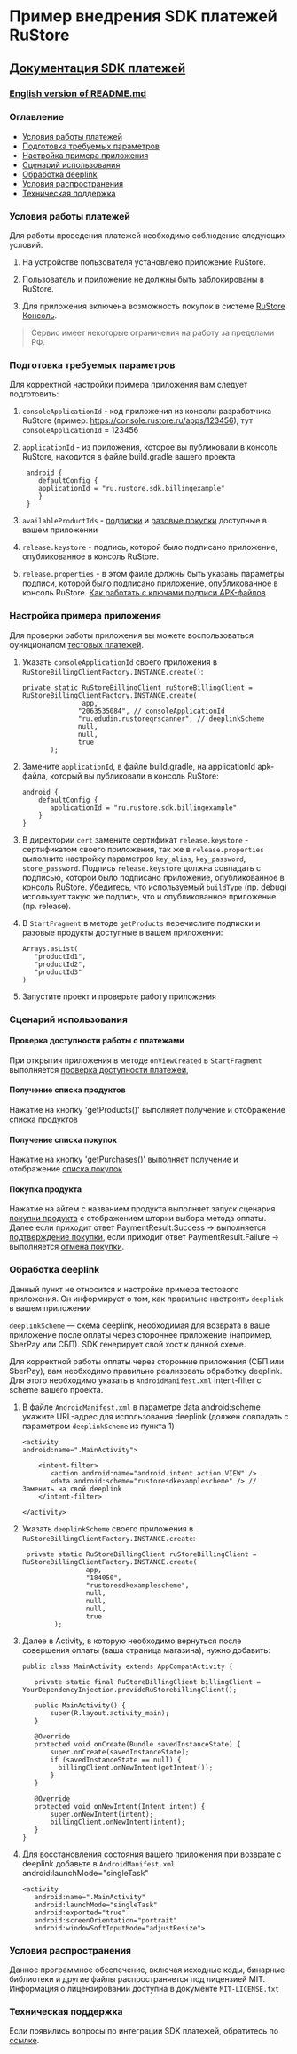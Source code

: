 # Пример внедрения SDK платежей RuStore
## [Документация SDK платежей](https://www.rustore.ru/help/sdk/payments/kotlin-java/)

### [English version of README.md](https://gitflic.ru/project/rustore/rustore-sdk-billing-example/blob?file=README_EN.MD&branch=master)


### Оглавление
- [Условия работы платежей](#Условия-работы-платежей)
- [Подготовка требуемых параметров](#Подготовка-требуемых-параметров)
- [Настройка примера приложения](#Настройка-примера-приложения)
- [Сценарий использования](#Сценарий-использования)
- [Обработка deeplink](#Обработка-deeplink)
- [Условия распространения](#Условия-распространения)
- [Техническая поддержка](#Техническая-поддержка)


### Условия работы платежей
Для работы проведения платежей необходимо соблюдение следующих условий.

1. На устройстве пользователя установлено приложение RuStore.

2. Пользователь и приложение не должны быть заблокированы в RuStore.

3. Для приложения включена возможность покупок в системе [RuStore Консоль](https://console.rustore.ru/sign-in).

> Сервис имеет некоторые ограничения на работу за пределами РФ.


### Подготовка требуемых параметров
Для корректной настройки примера приложения вам следует подготовить:

1. `consoleApplicationId` - код приложения из консоли разработчика RuStore (пример: https://console.rustore.ru/apps/123456), тут `consoleApplicationId` = 123456

2. `applicationId` - из приложения, которое вы публиковали в консоль RuStore, находится в файле build.gradle вашего проекта

   ```
    android {
       defaultConfig {
       applicationId = "ru.rustore.sdk.billingexample" 
       }
    }
   ```

3. `availableProductIds` - [подписки](https://www.rustore.ru/help/developers/monetization/create-app-subscription/) и [разовые покупки](https://www.rustore.ru/help/developers/monetization/create-paid-product-in-application/) доступные в вашем приложении

4. `release.keystore` - подпись, которой было подписано приложение, опубликованное в консоль RuStore.

5. `release.properties` - в этом файле должны быть указаны параметры подписи, которой было подписано приложение, опубликованное в консоль RuStore. [Как работать с ключами подписи APK-файлов](https://www.rustore.ru/help/developers/publishing-and-verifying-apps/app-publication/apk-signature/)


###  Настройка примера приложения
Для проверки работы приложения вы можете воспользоваться функционалом [тестовых платежей](https://www.rustore.ru/help/developers/monetization/sandbox).

1. Указать `consoleApplicationId` своего приложения в `RuStoreBillingClientFactory.INSTANCE.create()`:

   ```
   private static RuStoreBillingClient ruStoreBillingClient = RuStoreBillingClientFactory.INSTANCE.create(
                  app,
                 "2063535084", // consoleApplicationId
                 "ru.edudin.rustoreqrscanner", // deeplinkScheme
                 null,
                 null,
                 true
          );
   ```

2. Замените `applicationId`, в файле build.gradle, на applicationId apk-файла, который вы публиковали в консоль RuStore:

   ```
   android {
       defaultConfig {
          applicationId = "ru.rustore.sdk.billingexample"
       }
   }
   ```

3. В директории `cert` замените сертификат `release.keystore` - сертификатом своего приложения, так же в `release.properties` выполните настройку параметров `key_alias`, `key_password`, `store_password`.  Подпись `release.keystore` должна совпадать с подписью, которой было подписано приложение, опубликованное в консоль RuStore. Убедитесь, что используемый `buildType` (пр. debug) использует такую же подпись, что и опубликованное приложение (пр. release).

4. В `StartFragment` в методе `getProducts` перечислите подписки и разовые продукты доступные в вашем приложении:

   ```
   Arrays.asList(
      "productId1",
      "productId2",
      "productId3"
   )
   ```

5. Запустите проект и проверьте работу приложения


### Сценарий использования

#### Проверка доступности работы с платежами
При открытия приложения в методе `onViewCreated` в `StartFragment` выполняется [проверка доступности платежей](https://www.rustore.ru/help/sdk/payments/kotlin-java/6-0-0/#проверка-доступности-работы-с-платежами),


#### Получение списка продуктов
Нажатие на кнопку 'getProducts()' выполняет получение и отображение [списка продуктов](https://www.rustore.ru/help/sdk/payments/kotlin-java/6-0-0/#получение-списка-продуктов)


#### Получение списка покупок
Нажатие на кнопку 'getPurchases()' выполняет получение и отображение [списка покупок](https://www.rustore.ru/help/sdk/payments/kotlin-java/6-0-0/#getpurchases)


#### Покупка продукта
Нажатие на айтем с названием продукта выполняет запуск сценария [покупки продукта](https://www.rustore.ru/help/sdk/payments/kotlin-java/6-0-0/#покупка-продукта) с отображением шторки выбора метода оплаты.
Далее если приходит ответ PaymentResult.Success -> выполняется [подтверждение покупки](https://www.rustore.ru/help/sdk/payments/kotlin-java/6-0-0/#подтверждение-покупки), если приходит ответ PaymentResult.Failure -> выполняется [отмена покупки](https://www.rustore.ru/help/sdk/payments/kotlin-java/6-0-0/#отмена-покупки).


### Обработка deeplink
Данный пункт не относится к настройке примера тестового приложения. Он информирует о том, как правильно настроить `deeplink` в вашем приложении

`deeplinkScheme` — схема deeplink, необходимая для возврата в ваше приложение после оплаты через стороннее приложение (например, SberPay или СБП). SDK генерирует свой хост к данной схеме.

Для корректной работы оплаты через сторонние приложения (СБП или SberPay), вам необходимо правильно реализовать обработку deeplink. Для этого необходимо указать в `AndroidManifest.xml` intent-filter с scheme вашего проекта.

1. В файле `AndroidManifest.xml` в параметре data android:scheme укажите URL-адрес для использования deeplink (должен совпадать с параметром `deeplinkScheme` из пункта 1)
 
   ```
   <activity
   android:name=".MainActivity">
   
       <intent-filter>
          <action android:name="android.intent.action.VIEW" />
          <data android:scheme="rustoresdkexamplescheme" /> // Заменить на свой deeplink
       </intent-filter>

   </activity>
   ```

2. Указать `deeplinkScheme` своего приложения в `RuStoreBillingClientFactory.INSTANCE.create`:

   ```
    private static RuStoreBillingClient ruStoreBillingClient = RuStoreBillingClientFactory.INSTANCE.create(
                   app,
                   "184050",
                   "rustoresdkexamplescheme",
                   null,
                   null,
                   null,
                   true
           );
   ```

3. Далее в Activity, в которую необходимо вернуться после совершения оплаты (ваша страница магазина), нужно добавить:

   ```
   public class MainActivity extends AppCompatActivity {

      private static final RuStoreBillingClient billingClient = YourDependencyInjection.provideRuStorebillingClient();

      public MainActivity() {
          super(R.layout.activity_main);
      }

      @Override
      protected void onCreate(Bundle savedInstanceState) {
          super.onCreate(savedInstanceState);
          if (savedInstanceState == null) {
            billingClient.onNewIntent(getIntent());
          }
      }

      @Override
      protected void onNewIntent(Intent intent) {
          super.onNewIntent(intent);
          billingClient.onNewIntent(intent);
      }
   } 
   ```

4. Для восстановления состояния вашего приложения при возврате с deeplink добавьте в `AndroidManifest.xml` android:launchMode="singleTask"

   ```
   <activity
      android:name=".MainActivity"
      android:launchMode="singleTask"
      android:exported="true"
      android:screenOrientation="portrait"
      android:windowSoftInputMode="adjustResize">
   ```
   

### Условия распространения
Данное программное обеспечение, включая исходные коды, бинарные библиотеки и другие файлы распространяется под лицензией MIT. Информация о лицензировании доступна в документе `MIT-LICENSE.txt`


### Техническая поддержка
Если появились вопросы по интеграции SDK платежей, обратитесь по [ссылке](https://www.rustore.ru/help/sdk/payments).
